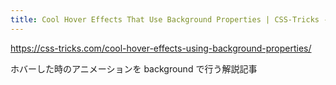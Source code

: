 ```yaml
---
title: Cool Hover Effects That Use Background Properties | CSS-Tricks - CSS-Tricks
---
```


https://css-tricks.com/cool-hover-effects-using-background-properties/

ホバーした時のアニメーションを background で行う解説記事

